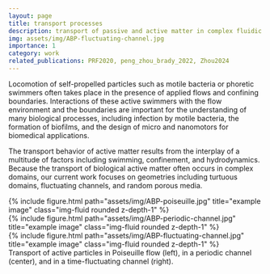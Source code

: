 ```yaml
---
layout: page
title: transport processes 
description: transport of passive and active matter in complex fluidic environments
img: assets/img/ABP-fluctuating-channel.jpg 
importance: 1
category: work
related_publications: PRF2020, peng_zhou_brady_2022, Zhou2024
---
```


Locomotion of self-propelled particles such as motile bacteria or phoretic swimmers often takes place in the presence of applied flows and confining boundaries. Interactions of these active swimmers with the flow environment and the boundaries are important for the understanding of many biological processes, including infection by motile bacteria, the formation of biofilms, and the design of micro and nanomotors for biomedical applications. 

The transport behavior of active matter results from the interplay of a multitude of factors including swimming, confinement, and hydrodynamics.  Because the transport of biological active matter often occurs in complex domains, our current work focuses on geometries including turtuous domains, fluctuating channels, and random porous media. 


<div class="row">
    <div class="col-sm mt-3 mt-md-0">
        {% include figure.html path="assets/img/ABP-poiseuille.jpg" title="example image" class="img-fluid rounded z-depth-1" %}
    </div>
    <div class="col-sm mt-3 mt-md-0">
        {% include figure.html path="assets/img/ABP-periodic-channel.jpg" title="example image" class="img-fluid rounded z-depth-1" %}
    </div>
    <div class="col-sm mt-3 mt-md-0">
        {% include figure.html path="assets/img/ABP-fluctuating-channel.jpg" title="example image" class="img-fluid rounded z-depth-1" %}
    </div>
</div>
<div class="caption">
    Transport of active particles in Poiseuille flow (left), in a periodic channel (center),  and in a time-fluctuating channel (right).
</div>


